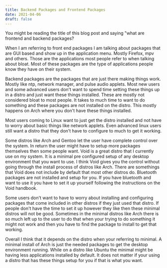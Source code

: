```yaml
---
title: Backend Packages and Frontend Packages
date: 2021-04-06
draft: false
---
```


You might be reading the title of this blog post and saying "what are frontend and backend packages?

When I am referring to front end packages I am talking about packages that are GUI based and show up in the application menu. Mostly Firefox, mpv and others. Those are the applications most people refer to when talking about bloat. Most of these packages are the type of applications people know they have on their system.

Backend packages are the packages that are just there making things work. Mostly like ntp, network manager, and pulse audio applets. Most new users and some advanced users don't want to spend time setting these things up in a distro and just want these things installed. These are mostly not considered bloat to most people. It takes to much time to want to do something and these packages are not installed on the distro. This mostly happens on Arch where you don't have these things installed.

Most users coming to Linux want to just get the distro installed and not have to worry about basic things like network applets. Even advanced linux users still want a distro that they don't have to configure to much to get it working.

Some distros like Arch and Gentoo let the user have complete control over the system. In return the user might have to setup more packages themselves then some people want.
Void is a great distro that I currently use on my system. It is a minimal pre configured setup of any desktop environment that you want to use. I think Void gives you the control without going through the install process of distros like Arch. There are somethings that Void does not include by default that most other distros do. Bluetooth packages are not installed and setup for you. If you have bluetooth and want to use it you have to set it up yourself following the instructions on the Void handbook.

Some users don't want to have to worry about installing and configuring packages that come included in other distros if they just used that distro. If people don't have the time to set it up however they like then these minimal distros will not be good. Sometimes in the minimal distros like Arch there is so much left up to the user to do that when your trying to do something it might not work and then you have to find the package to install to get that working.

Overall I think that it depends on the distro when your referring to minimal. A minimal install of Arch is just the needed packages to get the desktop environment running. While on a distro like Ubuntu the minimal might be having less applications installed by default. It does not matter if your using a distro that has these things setup for you if that is what you want. 
